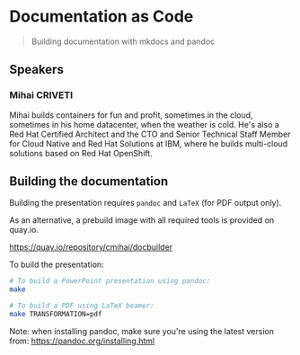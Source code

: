 Documentation as Code
=====================

> Building documentation with mkdocs and pandoc


Speakers
---------

### Mihai CRIVETI

Mihai builds containers for fun and profit, sometimes in the cloud, sometimes in his home datacenter, when the weather is cold. He's also a Red Hat Certified Architect and the CTO and Senior Technical Staff Member for Cloud Native and Red Hat Solutions at IBM, where he builds multi-cloud solutions based on Red Hat OpenShift.


Building the documentation
--------------------------

Building the presentation requires `pandoc` and `LaTeX` (for PDF output only).

As an alternative, a prebuild image with all required tools is provided on quay.io.

https://quay.io/repository/cmihai/docbuilder

To build the presentation:

```bash
# To build a PowerPoint presentation using pandoc:
make

# To build a PDF using LaTeX beamer:
make TRANSFORMATION=pdf
```

Note: when installing pandoc, make sure you're using the latest version from: https://pandoc.org/installing.html
